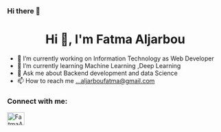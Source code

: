 ### Hi there 👋



<h1 align="center">Hi 👋, I'm Fatma Aljarbou</h1>


- 🔭 I’m currently working on Information Technology as Web Developer
- 🌱 I’m currently learning Machine Learning ,Deep Learning
- 💬 Ask me about Backend development and data Science
- 📫 How to reach me ...aljarboufatma@gmail.com

<h3 align="left">Connect with me:</h3>
<p align="left">
<a href="https://www.linkedin.com/in/fatma-alqahtani-54222590/" target="blank"><img align="center" src="https://cdn.jsdelivr.net/npm/simple-icons@3.0.1/icons/linkedin.svg" alt="FatmaAljarbou" height="30" width="40" /></a>

</p>

